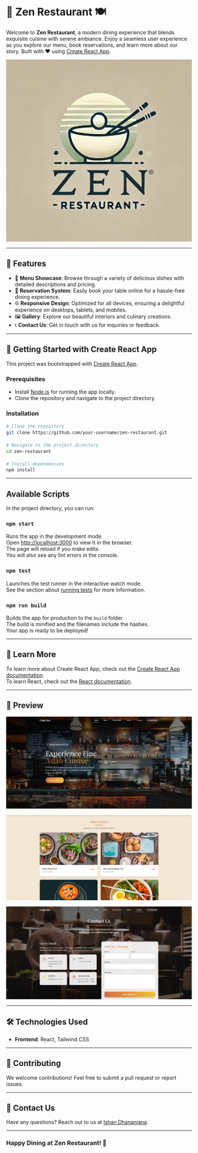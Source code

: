 
# 🌟 Zen Restaurant 🍽️

Welcome to **Zen Restaurant**, a modern dining experience that blends exquisite cuisine with serene ambiance. Enjoy a seamless user experience as you explore our menu, book reservations, and learn more about our story. Built with ❤️ using [Create React App](https://github.com/facebook/create-react-app).

![Zen Restaurant](public/logo.png)

---

## 🌟 Features
- 🍕 **Menu Showcase**: Browse through a variety of delicious dishes with detailed descriptions and pricing.
- 📅 **Reservation System**: Easily book your table online for a hassle-free dining experience.
- 🌐 **Responsive Design**: Optimized for all devices, ensuring a delightful experience on desktops, tablets, and mobiles.
- 🖼️ **Gallery**: Explore our beautiful interiors and culinary creations.
- 📞 **Contact Us**: Get in touch with us for inquiries or feedback.

---

## 🚀 Getting Started with Create React App

This project was bootstrapped with [Create React App](https://github.com/facebook/create-react-app).

### Prerequisites
- Install [Node.js](https://nodejs.org/) for running the app locally.
- Clone the repository and navigate to the project directory.

### Installation

```bash
# Clone the repository
git clone https://github.com/your-username/zen-restaurant.git

# Navigate to the project directory
cd zen-restaurant

# Install dependencies
npm install
```

---

## Available Scripts

In the project directory, you can run:

### `npm start`

Runs the app in the development mode.\
Open [http://localhost:3000](http://localhost:3000) to view it in the browser.\
The page will reload if you make edits.\
You will also see any lint errors in the console.

### `npm test`

Launches the test runner in the interactive watch mode.\
See the section about [running tests](https://facebook.github.io/create-react-app/docs/running-tests) for more information.

### `npm run build`

Builds the app for production to the `build` folder.\
The build is minified and the filenames include the hashes.\
Your app is ready to be deployed!

---

## 🌟 Learn More

To learn more about Create React App, check out the [Create React App documentation](https://facebook.github.io/create-react-app/docs/getting-started).\
To learn React, check out the [React documentation](https://reactjs.org/).

---

## 📸 Preview

![Zen Home Page](src/assets/Screenshot01.png)

![Zen Restaurant Menu](src/assets/Screenshot02.png)

![Zen Contact Page](src/assets/Screenshot03.png)

---

## 🛠️ Technologies Used
- **Frontend**: React, Tailwind CSS


---

## 🤝 Contributing

We welcome contributions! Feel free to submit a pull request or report issues.

---

## 📧 Contact Us

Have any questions? Reach out to us at [Ishan Dhananjana](https://ishand.netlify.app).

---

### Happy Dining at Zen Restaurant! 🎉

